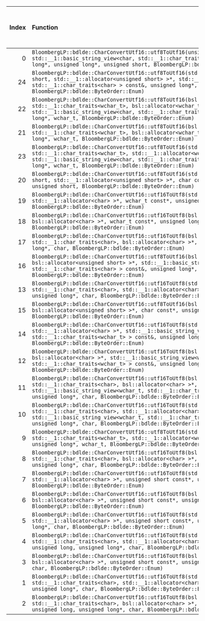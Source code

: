 |   Index | Function                                                                                                                                                                                                                                                                                   |   Difference in number of lines |   Function size difference in bytes | Disassembly                                                                | Number of lines in assumed build   | Number of bytes in assumed build   | Number of lines in ignored build   | Number of bytes in ignored build   |
|--------:|:-------------------------------------------------------------------------------------------------------------------------------------------------------------------------------------------------------------------------------------------------------------------------------------------|--------------------------------:|------------------------------------:|:---------------------------------------------------------------------------|:-----------------------------------|:-----------------------------------|:-----------------------------------|:-----------------------------------|
|       0 | `BloombergLP::bdlde::CharConvertUtf16::utf8ToUtf16(unsigned short*, unsigned long, std::__1::basic_string_view<char, std::__1::char_traits<char> > const&, unsigned long*, unsigned long*, unsigned short, BloombergLP::bdlde::ByteOrder::Enum)`                                           |                              16 |                                  96 | [Assumed](0.assume.s.txt), [Ignored](0.none.s.txt), [Diff](0.diff.html)    | 2,304                              | 4,372,960                          | 2,208                              | 4,372,832                          |
|      24 | `BloombergLP::bdlde::CharConvertUtf16::utf8ToUtf16(std::__1::vector<unsigned short, std::__1::allocator<unsigned short> >*, std::__1::basic_string_view<char, std::__1::char_traits<char> > const&, unsigned long*, unsigned short, BloombergLP::bdlde::ByteOrder::Enum)`                  |                               2 |                                  16 | [Assumed](24.assume.s.txt), [Ignored](24.none.s.txt), [Diff](24.diff.html) | 208                                | 4,372,416                          | 192                                | 4,372,320                          |
|      22 | `BloombergLP::bdlde::CharConvertUtf16::utf8ToUtf16(bsl::basic_string<wchar_t, std::__1::char_traits<wchar_t>, bsl::allocator<wchar_t> >*, std::__1::basic_string_view<char, std::__1::char_traits<char> > const&, unsigned long*, wchar_t, BloombergLP::bdlde::ByteOrder::Enum)`           |                               3 |                                  16 | [Assumed](22.assume.s.txt), [Ignored](22.none.s.txt), [Diff](22.diff.html) | 208                                | 4,371,456                          | 192                                | 4,371,456                          |
|      21 | `BloombergLP::bdlde::CharConvertUtf16::utf8ToUtf16(bsl::basic_string<wchar_t, std::__1::char_traits<wchar_t>, bsl::allocator<wchar_t> >*, char const*, unsigned long*, wchar_t, BloombergLP::bdlde::ByteOrder::Enum)`                                                                      |                               3 |                                  16 | [Assumed](21.assume.s.txt), [Ignored](21.none.s.txt), [Diff](21.diff.html) | 192                                | 4,371,856                          | 176                                | 4,371,824                          |
|      23 | `BloombergLP::bdlde::CharConvertUtf16::utf8ToUtf16(std::__1::basic_string<wchar_t, std::__1::char_traits<wchar_t>, std::__1::allocator<wchar_t> >*, std::__1::basic_string_view<char, std::__1::char_traits<char> > const&, unsigned long*, wchar_t, BloombergLP::bdlde::ByteOrder::Enum)` |                               3 |                                  16 | [Assumed](23.assume.s.txt), [Ignored](23.none.s.txt), [Diff](23.diff.html) | 192                                | 4,371,664                          | 176                                | 4,371,648                          |
|      20 | `BloombergLP::bdlde::CharConvertUtf16::utf8ToUtf16(std::__1::vector<unsigned short, std::__1::allocator<unsigned short> >*, char const*, unsigned long*, unsigned short, BloombergLP::bdlde::ByteOrder::Enum)`                                                                             |                               4 |                                   0 | [Assumed](20.assume.s.txt), [Ignored](20.none.s.txt), [Diff](20.diff.html) | 176                                | 4,372,784                          | 176                                | 4,372,656                          |
|      19 | `BloombergLP::bdlde::CharConvertUtf16::utf16ToUtf8(std::__1::vector<char, std::__1::allocator<char> >*, wchar_t const*, unsigned long*, char, BloombergLP::bdlde::ByteOrder::Enum)`                                                                                                        |                               4 |                                   0 | [Assumed](19.assume.s.txt), [Ignored](19.none.s.txt), [Diff](19.diff.html) | 496                                | 4,389,424                          | 496                                | 4,388,880                          |
|      18 | `BloombergLP::bdlde::CharConvertUtf16::utf16ToUtf8(bsl::vector<char, bsl::allocator<char> >*, wchar_t const*, unsigned long*, char, BloombergLP::bdlde::ByteOrder::Enum)`                                                                                                                  |                               4 |                                   0 | [Assumed](18.assume.s.txt), [Ignored](18.none.s.txt), [Diff](18.diff.html) | 496                                | 4,388,928                          | 496                                | 4,388,384                          |
|      17 | `BloombergLP::bdlde::CharConvertUtf16::utf16ToUtf8(bsl::basic_string<char, std::__1::char_traits<char>, bsl::allocator<char> >*, wchar_t const*, unsigned long*, char, BloombergLP::bdlde::ByteOrder::Enum)`                                                                               |                               4 |                                   0 | [Assumed](17.assume.s.txt), [Ignored](17.none.s.txt), [Diff](17.diff.html) | 528                                | 4,384,848                          | 528                                | 4,384,448                          |
|      16 | `BloombergLP::bdlde::CharConvertUtf16::utf8ToUtf16(bsl::vector<unsigned short, bsl::allocator<unsigned short> >*, std::__1::basic_string_view<char, std::__1::char_traits<char> > const&, unsigned long*, unsigned short, BloombergLP::bdlde::ByteOrder::Enum)`                            |                               4 |                                  32 | [Assumed](16.assume.s.txt), [Ignored](16.none.s.txt), [Diff](16.diff.html) | 192                                | 4,372,224                          | 160                                | 4,372,160                          |
|      13 | `BloombergLP::bdlde::CharConvertUtf16::utf16ToUtf8(std::__1::basic_string<char, std::__1::char_traits<char>, std::__1::allocator<char> >*, wchar_t const*, unsigned long*, char, BloombergLP::bdlde::ByteOrder::Enum)`                                                                     |                               5 |                                  16 | [Assumed](13.assume.s.txt), [Ignored](13.none.s.txt), [Diff](13.diff.html) | 576                                | 4,385,376                          | 560                                | 4,384,976                          |
|      15 | `BloombergLP::bdlde::CharConvertUtf16::utf8ToUtf16(bsl::vector<unsigned short, bsl::allocator<unsigned short> >*, char const*, unsigned long*, unsigned short, BloombergLP::bdlde::ByteOrder::Enum)`                                                                                       |                               5 |                                  16 | [Assumed](15.assume.s.txt), [Ignored](15.none.s.txt), [Diff](15.diff.html) | 160                                | 4,372,624                          | 144                                | 4,372,512                          |
|      14 | `BloombergLP::bdlde::CharConvertUtf16::utf16ToUtf8(std::__1::vector<char, std::__1::allocator<char> >*, std::__1::basic_string_view<wchar_t, std::__1::char_traits<wchar_t> > const&, unsigned long*, char, BloombergLP::bdlde::ByteOrder::Enum)`                                          |                               5 |                                  16 | [Assumed](14.assume.s.txt), [Ignored](14.none.s.txt), [Diff](14.diff.html) | 512                                | 4,388,416                          | 496                                | 4,387,888                          |
|      12 | `BloombergLP::bdlde::CharConvertUtf16::utf16ToUtf8(bsl::vector<char, bsl::allocator<char> >*, std::__1::basic_string_view<wchar_t, std::__1::char_traits<wchar_t> > const&, unsigned long*, char, BloombergLP::bdlde::ByteOrder::Enum)`                                                    |                               5 |                                  16 | [Assumed](12.assume.s.txt), [Ignored](12.none.s.txt), [Diff](12.diff.html) | 512                                | 4,387,904                          | 496                                | 4,387,392                          |
|      11 | `BloombergLP::bdlde::CharConvertUtf16::utf16ToUtf8(bsl::basic_string<char, std::__1::char_traits<char>, bsl::allocator<char> >*, std::__1::basic_string_view<wchar_t, std::__1::char_traits<wchar_t> > const&, unsigned long*, char, BloombergLP::bdlde::ByteOrder::Enum)`                 |                               5 |                                  16 | [Assumed](11.assume.s.txt), [Ignored](11.none.s.txt), [Diff](11.diff.html) | 544                                | 4,383,712                          | 528                                | 4,383,360                          |
|      10 | `BloombergLP::bdlde::CharConvertUtf16::utf16ToUtf8(std::__1::basic_string<char, std::__1::char_traits<char>, std::__1::allocator<char> >*, std::__1::basic_string_view<wchar_t, std::__1::char_traits<wchar_t> > const&, unsigned long*, char, BloombergLP::bdlde::ByteOrder::Enum)`       |                               5 |                                  32 | [Assumed](10.assume.s.txt), [Ignored](10.none.s.txt), [Diff](10.diff.html) | 592                                | 4,384,256                          | 560                                | 4,383,888                          |
|       9 | `BloombergLP::bdlde::CharConvertUtf16::utf8ToUtf16(std::__1::basic_string<wchar_t, std::__1::char_traits<wchar_t>, std::__1::allocator<wchar_t> >*, char const*, unsigned long*, wchar_t, BloombergLP::bdlde::ByteOrder::Enum)`                                                            |                               6 |                                  16 | [Assumed](9.assume.s.txt), [Ignored](9.none.s.txt), [Diff](9.diff.html)    | 176                                | 4,372,048                          | 160                                | 4,372,000                          |
|       8 | `BloombergLP::bdlde::CharConvertUtf16::utf16ToUtf8(bsl::basic_string<char, std::__1::char_traits<char>, bsl::allocator<char> >*, unsigned short const*, unsigned long*, char, BloombergLP::bdlde::ByteOrder::Enum)`                                                                        |                               7 |                                  16 | [Assumed](8.assume.s.txt), [Ignored](8.none.s.txt), [Diff](8.diff.html)    | 512                                | 4,381,472                          | 496                                | 4,381,248                          |
|       7 | `BloombergLP::bdlde::CharConvertUtf16::utf16ToUtf8(std::__1::vector<char, std::__1::allocator<char> >*, unsigned short const*, unsigned long*, char, BloombergLP::bdlde::ByteOrder::Enum)`                                                                                                 |                               8 |                                  16 | [Assumed](7.assume.s.txt), [Ignored](7.none.s.txt), [Diff](7.diff.html)    | 464                                | 4,386,416                          | 448                                | 4,385,984                          |
|       6 | `BloombergLP::bdlde::CharConvertUtf16::utf16ToUtf8(bsl::vector<char, bsl::allocator<char> >*, unsigned short const*, unsigned long*, char, BloombergLP::bdlde::ByteOrder::Enum)`                                                                                                           |                               8 |                                  16 | [Assumed](6.assume.s.txt), [Ignored](6.none.s.txt), [Diff](6.diff.html)    | 464                                | 4,385,952                          | 448                                | 4,385,536                          |
|       5 | `BloombergLP::bdlde::CharConvertUtf16::utf16ToUtf8(std::__1::vector<char, std::__1::allocator<char> >*, unsigned short const*, unsigned long, unsigned long*, char, BloombergLP::bdlde::ByteOrder::Enum)`                                                                                  |                               9 |                                  32 | [Assumed](5.assume.s.txt), [Ignored](5.none.s.txt), [Diff](5.diff.html)    | 512                                | 4,387,392                          | 480                                | 4,386,912                          |
|       4 | `BloombergLP::bdlde::CharConvertUtf16::utf16ToUtf8(std::__1::basic_string<char, std::__1::char_traits<char>, std::__1::allocator<char> >*, unsigned short const*, unsigned long, unsigned long*, char, BloombergLP::bdlde::ByteOrder::Enum)`                                               |                               9 |                                  32 | [Assumed](4.assume.s.txt), [Ignored](4.none.s.txt), [Diff](4.diff.html)    | 608                                | 4,383,104                          | 576                                | 4,382,784                          |
|       3 | `BloombergLP::bdlde::CharConvertUtf16::utf16ToUtf8(bsl::vector<char, bsl::allocator<char> >*, unsigned short const*, unsigned long, unsigned long*, char, BloombergLP::bdlde::ByteOrder::Enum)`                                                                                            |                               9 |                                  32 | [Assumed](3.assume.s.txt), [Ignored](3.none.s.txt), [Diff](3.diff.html)    | 512                                | 4,386,880                          | 480                                | 4,386,432                          |
|       1 | `BloombergLP::bdlde::CharConvertUtf16::utf16ToUtf8(std::__1::basic_string<char, std::__1::char_traits<char>, std::__1::allocator<char> >*, unsigned short const*, unsigned long*, char, BloombergLP::bdlde::ByteOrder::Enum)`                                                              |                               9 |                                  48 | [Assumed](1.assume.s.txt), [Ignored](1.none.s.txt), [Diff](1.diff.html)    | 560                                | 4,381,984                          | 512                                | 4,381,744                          |
|       2 | `BloombergLP::bdlde::CharConvertUtf16::utf16ToUtf8(bsl::basic_string<char, std::__1::char_traits<char>, bsl::allocator<char> >*, unsigned short const*, unsigned long, unsigned long*, char, BloombergLP::bdlde::ByteOrder::Enum)`                                                         |                               9 |                                  32 | [Assumed](2.assume.s.txt), [Ignored](2.none.s.txt), [Diff](2.diff.html)    | 560                                | 4,382,544                          | 528                                | 4,382,256                          |